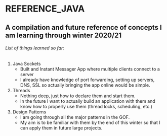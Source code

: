 # REFERENCE_JAVA

## A compilation and future reference of concepts I am learning through winter 2020/21

###### List of things learned so far:
1. Java Sockets
   - Built and Instant Messager App where multiple clients connect to a server
   - I already have knowledge of port forwarding, setting up servers, DNS, SSL so actually bringing the app online would be simple.
2. Threads
   - Nothing deep, just how to declare them and start them. 
   - In the future I want to actually build an application with them and know how to properly use them (thread locks, scheduling, etc.)
3. Design Patterns
   - I am going through all the major patterns in the GOF. 
   - My aim is to be familiar with them by the end of this winter so that I can apply them in future large projects.
